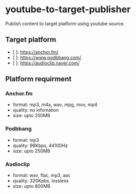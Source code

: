 # youtube-to-target-publisher

Publish content to target platform using youtube source.

## Target platform

- [ ]: https://anchor.fm/    
- [ ]: https://www.podbbang.com/    
- [ ]: https://audioclip.naver.com/    

## Platform requirment

### Anchor.fm

* format: mp3, m4a, wav, mpg, mov, mp4
* quality: no infomation
* size: upto 250MB

### Podbbang

* format: mp3
* quality: 96Kbps, 44100Hz
* size: upto 250MB

### Audioclip

* format: wav, flac, mp3, aac
* quality: 320Kpbs, lossless
* size: upto 800MB
